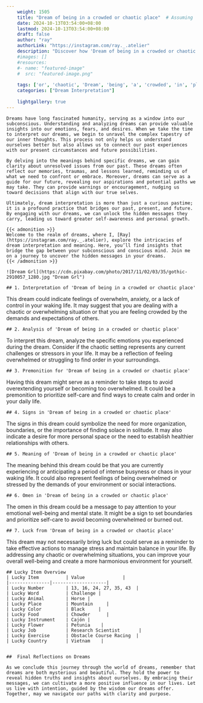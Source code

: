```yaml
---
    weight: 1505
    title: "Dream of being in a crowded or chaotic place"  # Assuming 'title' column exists
    date: 2024-10-13T03:54:00+08:00
    lastmod: 2024-10-13T03:54:00+08:00
    draft: false
    author: "ray"
    authorLink: "https://instagram.com/ray._.atelier"
    description: "Discover how 'Dream of being in a crowded or chaotic place' can interpret your future and uncover its significant meanings in your life."
    #images: []
    #resources:
    #- name: "featured-image"
    #  src: "featured-image.png"
    
    tags: ['or', 'chaotic', 'Dream', 'being', 'a', 'crowded', 'in', 'place', 'of']
    categories: ["Dream Interpretation"]
    
    lightgallery: true
---
```

    
    Dreams have long fascinated humanity, serving as a window into our subconscious. Understanding and analyzing dreams can provide valuable insights into our emotions, fears, and desires. When we take the time to interpret our dreams, we begin to unravel the complex tapestry of our inner thoughts. This process not only helps us understand ourselves better but also allows us to connect our past experiences with our present circumstances and future possibilities.
    
    By delving into the meanings behind specific dreams, we can gain clarity about unresolved issues from our past. These dreams often reflect our memories, traumas, and lessons learned, reminding us of what we need to confront or embrace. Moreover, dreams can serve as a guide for our future, revealing our aspirations and potential paths we may take. They can provide warnings or encouragement, nudging us toward decisions that align with our true selves.
    
    Ultimately, dream interpretation is more than just a curious pastime; it is a profound practice that bridges our past, present, and future. By engaging with our dreams, we can unlock the hidden messages they carry, leading us toward greater self-awareness and personal growth.
    
    {{< admonition >}}
    Welcome to the realm of dreams, where I, [Ray](https://instagram.com/ray._.atelier), explore the intricacies of dream interpretation and meaning. Here, you’ll find insights that bridge the gap between your subconscious and conscious mind. Join me on a journey to uncover the hidden messages in your dreams.
    {{< /admonition >}}
    
    ![Dream Grl](https://cdn.pixabay.com/photo/2017/11/02/03/35/gothic-2910057_1280.jpg "Dream Grl")
    
    ## 1. Interpretation of 'Dream of being in a crowded or chaotic place'
    
This dream could indicate feelings of overwhelm, anxiety, or a lack of control in your waking life. It may suggest that you are dealing with a chaotic or overwhelming situation or that you are feeling crowded by the demands and expectations of others.
    
    ## 2. Analysis of 'Dream of being in a crowded or chaotic place'
    
To interpret this dream, analyze the specific emotions you experienced during the dream. Consider if the chaotic setting represents any current challenges or stressors in your life. It may be a reflection of feeling overwhelmed or struggling to find order in your surroundings.
    
    ## 3. Premonition for 'Dream of being in a crowded or chaotic place'
    
Having this dream might serve as a reminder to take steps to avoid overextending yourself or becoming too overwhelmed. It could be a premonition to prioritize self-care and find ways to create calm and order in your daily life.
    
    ## 4. Signs in 'Dream of being in a crowded or chaotic place'
    
The signs in this dream could symbolize the need for more organization, boundaries, or the importance of finding solace in solitude. It may also indicate a desire for more personal space or the need to establish healthier relationships with others.
    
    ## 5. Meaning of 'Dream of being in a crowded or chaotic place'
    
The meaning behind this dream could be that you are currently experiencing or anticipating a period of intense busyness or chaos in your waking life. It could also represent feelings of being overwhelmed or stressed by the demands of your environment or social interactions.
    
    ## 6. Omen in 'Dream of being in a crowded or chaotic place'
    
The omen in this dream could be a message to pay attention to your emotional well-being and mental state. It might be a sign to set boundaries and prioritize self-care to avoid becoming overwhelmed or burned out.
    
    ## 7. Luck from 'Dream of being in a crowded or chaotic place'
    
This dream may not necessarily bring luck but could serve as a reminder to take effective actions to manage stress and maintain balance in your life. By addressing any chaotic or overwhelming situations, you can improve your overall well-being and create a more harmonious environment for yourself.
    
    ## Lucky Item Overview
    | Lucky Item          | Value              |
    |---------------|--------------------|
    | Lucky Number        | 13, 16, 24, 27, 35, 43  |
    | Lucky Word          | Challenge |
    | Lucky Animal        | Horse |
    | Lucky Place         | Mountain     |
    | Lucky Color         | Black     |
    | Lucky Food          | Chowder      |
    | Lucky Instrument    | Cajón |
    | Lucky Flower        | Petunia    |
    | Lucky Job           | Research Scientist       |
    | Lucky Exercise      | Obstacle Course Racing  |
    | Lucky Country       | Vietnam    |
    
    
    ##  Final Reflections on Dreams
    
    As we conclude this journey through the world of dreams, remember that dreams are both mysterious and beautiful. They hold the power to reveal hidden truths and insights about ourselves. By embracing their messages, we can cultivate a more positive influence in our lives. Let us live with intention, guided by the wisdom our dreams offer. Together, may we navigate our paths with clarity and purpose.
    